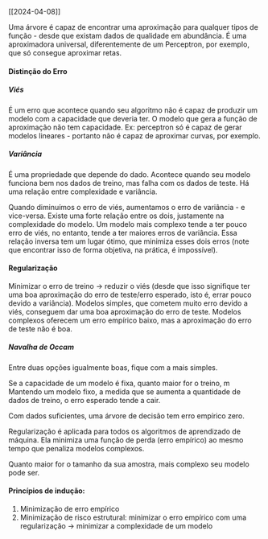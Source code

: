 [[2024-04-08]]

Uma árvore é capaz de encontrar uma aproximação para qualquer tipos de função - desde que existam dados de qualidade em abundância. É uma aproximadora universal, diferentemente de um Perceptron, por exemplo, que só consegue aproximar retas.

#### Distinção do Erro
##### Viés
É um erro que acontece quando seu algoritmo não é capaz de produzir um modelo com a capacidade que deveria ter. O modelo que gera a função de aproximação não tem capacidade. Ex: perceptron só é capaz de gerar modelos lineares - portanto não é capaz de aproximar curvas, por exemplo.
##### Variância
É uma propriedade que depende do dado. Acontece quando seu modelo funciona bem nos dados de treino, mas falha com os dados de teste. Há uma relação entre complexidade e variância.

Quando diminuímos o erro de viés, aumentamos o erro de variância - e vice-versa. Existe uma forte relação entre os dois, justamente na complexidade do modelo. Um modelo mais complexo tende a ter pouco erro de viés, no entanto, tende a ter maiores erros de variância. Essa relação inversa tem um lugar ótimo, que minimiza esses dois erros (note que encontrar isso de forma objetiva, na prática, é impossível).

#### Regularização
Minimizar o erro de treino -> reduzir o viés (desde que isso signifique ter uma boa aproximação do erro de teste/erro esperado, isto é, errar pouco devido a variância). Modelos simples, que cometem muito erro devido a viés, conseguem dar uma boa aproximação do erro de teste. Modelos complexos oferecem um erro empírico baixo, mas a aproximação do erro de teste não é boa.

##### Navalha de Occam
Entre duas opções igualmente boas, fique com a mais simples.

Se a capacidade de um modelo é fixa, quanto maior for o treino, m
Mantendo um modelo fixo, a medida que se aumenta a quantidade de dados de treino, o erro esperado tende a cair.

Com dados suficientes, uma árvore de decisão tem erro empírico zero.

Regularização é aplicada para todos os algoritmos de aprendizado de máquina. Ela minimiza uma função de perda (erro empírico) ao mesmo tempo que penaliza modelos complexos.

Quanto maior for o tamanho da sua amostra, mais complexo seu modelo pode ser.

#### Princípios de indução:
1) Minimização de erro empírico
2) Minimização de risco estrutural: minimizar o erro empírico com uma regularização -> minimizar a complexidade de um modelo